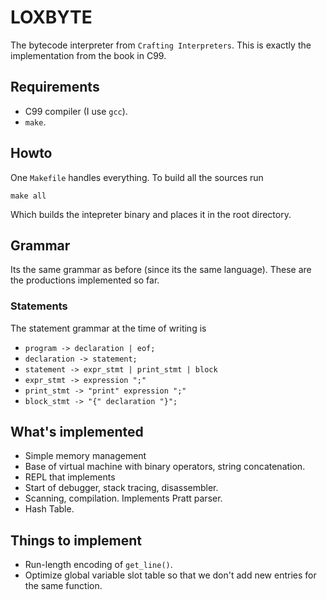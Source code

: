 # LOXBYTE
The bytecode interpreter from `Crafting Interpreters`. This is exactly the implementation
from the book in C99.


## Requirements
- C99 compiler (I use `gcc`).
- `make`.


## Howto
One `Makefile` handles everything. To build all the sources run 

`make all`

Which builds the intepreter binary and places it in the root directory.

## Grammar
Its the same grammar as before (since its the same language). These are the productions
implemented so far.

### 

### Statements
The statement grammar at the time of writing is 

- `program -> declaration | eof;`
- `declaration -> statement;`
- `statement -> expr_stmt | print_stmt | block`
- `expr_stmt -> expression ";"`
- `print_stmt -> "print" expression ";"`
- `block_stmt -> "{" declaration "}";`


## What's implemented
- Simple memory management
- Base of virtual machine with binary operators, string concatenation.
- REPL that implements 
- Start of debugger, stack tracing, disassembler.
- Scanning, compilation. Implements Pratt parser. 
- Hash Table.


## Things to implement
- Run-length encoding of `get_line()`.
- Optimize global variable slot table so that we don't add new entries for the same function.
